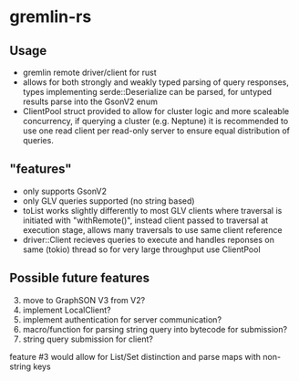 # gremlin-rs

## Usage
- gremlin remote driver/client for rust
- allows for both strongly and weakly typed parsing of query responses, types implementing serde::Deserialize can be parsed, for untyped results parse into the GsonV2 enum
- ClientPool struct provided to allow for cluster logic and more scaleable concurrency, if querying a cluster (e.g. Neptune) it is recommended to use one read client per read-only server to ensure equal distribution of queries. 

## "features"
- only supports GsonV2
- only GLV queries supported (no string based)
- toList works slightly differently to most GLV clients where traversal is initiated with "withRemote()",
instead client passed to traversal at execution stage, allows many traversals to use same client reference
- driver::Client recieves queries to execute and handles reponses on same (tokio) thread so for very large throughput use ClientPool

## Possible future features
3. move to GraphSON V3 from V2?
5. implement LocalClient?
6. implement authentication for server communication?
10. macro/function for parsing string query into bytecode for submission?
11. string query submission for client?

feature #3 would allow for List/Set distinction and parse maps with non-string keys